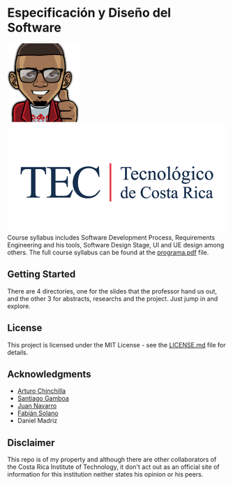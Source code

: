 Especificación y Diseño del Software
=====================
![malkam03](../malkam03.png) ![Tec_Logo](../tec.png)  
Course syllabus includes Software Development Process, Requirements Engineering and his tools, Software Design Stage, UI and UE design among others. The full course syllabus can be found at the [programa.pdf](programa.pdf) file.

## Getting Started
There are 4 directories, one for the slides that the professor hand us out, and the other 3 for abstracts, researchs and the project. Just jump in and explore.

## License
This project is licensed under the MIT License - see the [LICENSE.md](../LICENSE.md) file for details.

## Acknowledgments
* [Arturo Chinchilla](https://github.com/Arturok)
* [Santiago Gamboa](https://github.com/santigr17)
* [Juan Navarro](https://github.com/junavarro)
* [Fabián Solano](https://github.com/fab2903)
* Daniel Madriz


## Disclaimer
This repo is of my property and although there are other collaborators of the Costa Rica Institute of Technology, it don't act out as an official site of information for this institution neither states his opinion or his peers.
